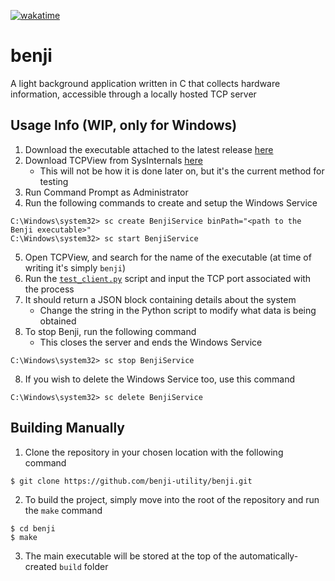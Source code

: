 [![wakatime](https://wakatime.com/badge/github/kryllyxofficial01/benji.svg)](https://wakatime.com/badge/github/kryllyxofficial01/benji)

# benji

A light background application written in C that collects hardware information, accessible through a locally hosted TCP server

## Usage Info (WIP, only for Windows)
1. Download the executable attached to the latest release [here](https://github.com/benji-utility/benji/releases/latest)
2. Download TCPView from SysInternals [here](https://download.sysinternals.com/files/TCPView.zip)
    - This will not be how it is done later on, but it's the current method for testing
3. Run Command Prompt as Administrator
4. Run the following commands to create and setup the Windows Service
```
C:\Windows\system32> sc create BenjiService binPath="<path to the Benji executable>"
C:\Windows\system32> sc start BenjiService
```
5. Open TCPView, and search for the name of the executable (at time of writing it's simply `benji`)
6. Run the [`test_client.py`](https://github.com/benji-utility/benji/blob/main/test_client.py) script and input the TCP port associated with the process
7. It should return a JSON block containing details about the system
    - Change the string in the Python script to modify what data is being obtained
8. To stop Benji, run the following command
    - This closes the server and ends the Windows Service
```
C:\Windows\system32> sc stop BenjiService
```
8. If you wish to delete the Windows Service too, use this command
```
C:\Windows\system32> sc delete BenjiService
```

## Building Manually
1. Clone the repository in your chosen location with the following command
```
$ git clone https://github.com/benji-utility/benji.git
```
2. To build the project, simply move into the root of the repository and run the `make` command
```
$ cd benji
$ make
```
3. The main executable will be stored at the top of the automatically-created `build` folder
